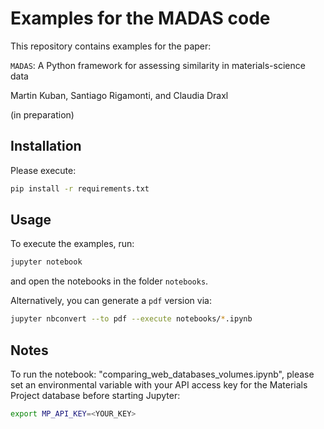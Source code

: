 # Examples for the MADAS code

This repository contains examples for the paper: 

`MADAS`: A Python framework for assessing similarity in materials-science data

Martin Kuban, Santiago Rigamonti, and Claudia Draxl

(in preparation)

## Installation

Please execute:

```bash
pip install -r requirements.txt
```

## Usage

To execute the examples, run:

```bash
jupyter notebook
```

and open the notebooks in the folder `notebooks`.

Alternatively, you can generate a `pdf` version via:

```bash
jupyter nbconvert --to pdf --execute notebooks/*.ipynb
```

## Notes

To run the notebook: "comparing_web_databases_volumes.ipynb", please set an environmental variable with your API access key for the Materials Project database before starting Jupyter:

```bash
export MP_API_KEY=<YOUR_KEY>
```